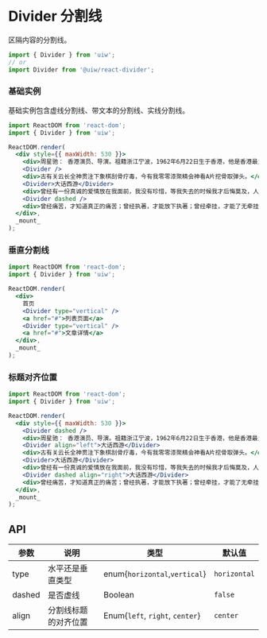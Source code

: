 Divider 分割线
===

区隔内容的分割线。

```jsx
import { Divider } from 'uiw';
// or
import Divider from '@uiw/react-divider';
```

### 基础实例

基础实例包含虚线分割线、带文本的分割线、实线分割线。

<!--rehype:bgWhite=true&codeSandbox=true&codePen=true-->
```jsx
import ReactDOM from 'react-dom';
import { Divider } from 'uiw';

ReactDOM.render(
  <div style={{ maxWidth: 530 }}>
    <div>周星驰： 香港演员、导演。祖籍浙江宁波，1962年6月22日生于香港，他是香港最为重要的喜剧片演员与编导之一。中学毕业以后考入香港无线电视台艺员训练班的夜间部。结业后成为无线艺人，最初曾在《香城浪子》《射雕英雄传》等剧集中担任临时演员。</div>
    <Divider />
    <div>古有关云长全神贯注下象棋刮骨疗毒，今有我零零漆聚精会神看A片挖骨取弹头。</div>
    <Divider>大话西游</Divider>
    <div>曾经有一份真诚的爱情放在我面前，我没有珍惜，等我失去的时候我才后悔莫及，人世间最痛苦的事莫过于此。 如果上天能够给我一个再来一次的机会，我会对那个女孩子说三个字：我爱你。 如果非要在这份爱上加上一个期限，我希望是…… 一万年</div>
    <Divider dashed />
    <div>曾经痛苦，才知道真正的痛苦；曾经执著，才能放下执著；曾经牵挂，才能了无牵挂。</div>
  </div>,
  _mount_
);
```

### 垂直分割线

<!--rehype:bgWhite=true&codeSandbox=true&codePen=true-->
```jsx
import ReactDOM from 'react-dom';
import { Divider } from 'uiw';

ReactDOM.render(
  <div>
    首页
    <Divider type="vertical" />
    <a href="#">列表页面</a>
    <Divider type="vertical" />
    <a href="#">文章详情</a>
  </div>,
  _mount_
);
```

### 标题对齐位置

<!--rehype:bgWhite=true&codeSandbox=true&codePen=true-->
```jsx
import ReactDOM from 'react-dom';
import { Divider } from 'uiw';

ReactDOM.render(
  <div style={{ maxWidth: 530 }}>
    <Divider dashed />
    <div>周星驰： 香港演员、导演。祖籍浙江宁波，1962年6月22日生于香港，他是香港最为重要的喜剧片演员与编导之一。中学毕业以后考入香港无线电视台艺员训练班的夜间部。结业后成为无线艺人，最初曾在《香城浪子》《射雕英雄传》等剧集中担任临时演员。</div>
    <Divider align="left">大话西游</Divider>
    <div>古有关云长全神贯注下象棋刮骨疗毒，今有我零零漆聚精会神看A片挖骨取弹头。</div>
    <Divider>大话西游</Divider>
    <div>曾经有一份真诚的爱情放在我面前，我没有珍惜，等我失去的时候我才后悔莫及，人世间最痛苦的事莫过于此。</div>
    <Divider dashed align="right">大话西游</Divider>
    <div>曾经痛苦，才知道真正的痛苦；曾经执著，才能放下执著；曾经牵挂，才能了无牵挂。</div>
  </div>,
  _mount_
);
```

## API

| 参数 | 说明 | 类型 | 默认值 |
|--------- |-------- |--------- |-------- |
| type | 水平还是垂直类型 | enum{`horizontal`,`vertical`}	| `horizontal` |
| dashed | 是否虚线 |	Boolean	| `false` |
| align | 分割线标题的对齐位置 | Enum{`left`, `right`, `center`}	| `center` |
